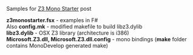 Samples for [Z3 Mono Starter](http://luajalla.azurewebsites.net/?p=272) post

**z3monostarter.fsx** - examples in F#   
Also
**config.mk** - modified makefile to build libz3.dylib  
**libz3.dylib** - OSX Z3 library (architecture is i386)        
**Microsoft.Z3.dll, Microsoft.Z3.dll.config** - mono bindings (**make** folder contains MonoDevelop generated make)  

